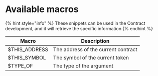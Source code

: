 # Available macros

{% hint style="info" %}
These snippets can be used in the Contract development, and it will retrieve the specific information
{% endhint %}

| Macro          | Description                         |
| -------------- | ----------------------------------- |
| $THIS\_ADDRESS | The address of the current contract |
| $THIS\_SYMBOL  | The symbol of the current token     |
| $TYPE\_OF      | The type of the argument            |
